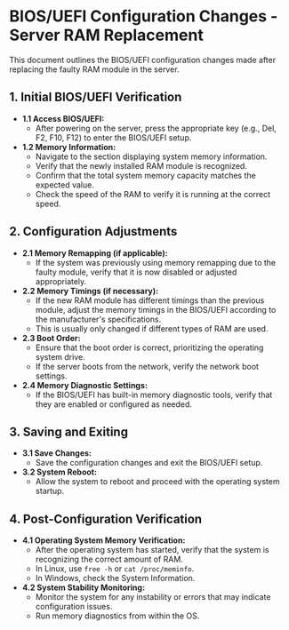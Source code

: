 # BIOS/UEFI Configuration Changes - Server RAM Replacement

This document outlines the BIOS/UEFI configuration changes made after replacing the faulty RAM module in the server.

## 1. Initial BIOS/UEFI Verification

* **1.1 Access BIOS/UEFI:**
    * After powering on the server, press the appropriate key (e.g., Del, F2, F10, F12) to enter the BIOS/UEFI setup.
* **1.2 Memory Information:**
    * Navigate to the section displaying system memory information.
    * Verify that the newly installed RAM module is recognized.
    * Confirm that the total system memory capacity matches the expected value.
    * Check the speed of the RAM to verify it is running at the correct speed.

## 2. Configuration Adjustments

* **2.1 Memory Remapping (if applicable):**
    * If the system was previously using memory remapping due to the faulty module, verify that it is now disabled or adjusted appropriately.
* **2.2 Memory Timings (if necessary):**
    * If the new RAM module has different timings than the previous module, adjust the memory timings in the BIOS/UEFI according to the manufacturer's specifications.
    * This is usually only changed if different types of RAM are used.
* **2.3 Boot Order:**
    * Ensure that the boot order is correct, prioritizing the operating system drive.
    * If the server boots from the network, verify the network boot settings.
* **2.4 Memory Diagnostic Settings:**
    * If the BIOS/UEFI has built-in memory diagnostic tools, verify that they are enabled or configured as needed.

## 3. Saving and Exiting

* **3.1 Save Changes:**
    * Save the configuration changes and exit the BIOS/UEFI setup.
* **3.2 System Reboot:**
    * Allow the system to reboot and proceed with the operating system startup.

## 4. Post-Configuration Verification

* **4.1 Operating System Memory Verification:**
    * After the operating system has started, verify that the system is recognizing the correct amount of RAM.
    * In Linux, use `free -h` or `cat /proc/meminfo`.
    * In Windows, check the System Information.
* **4.2 System Stability Monitoring:**
    * Monitor the system for any instability or errors that may indicate configuration issues.
    * Run memory diagnostics from within the OS.
